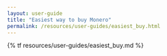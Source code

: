 ```yaml
---
layout: user-guide
title: "Easiest way to buy Monero"
permalink: /resources/user-guides/easiest_buy.html
---
```


{% tf resources/user-guides/easiest_buy.md %}